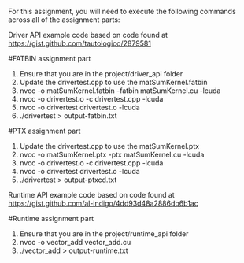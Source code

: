 For this assignment, you will need to execute the following commands across all of the assignment parts:

Driver API example code based on code found at https://gist.github.com/tautologico/2879581

#FATBIN assignment part
1. Ensure that you are in the project/driver_api folder
2. Update the drivertest.cpp to use the matSumKernel.fatbin
3. nvcc -o matSumKernel.fatbin -fatbin matSumKernel.cu -lcuda
4. nvcc -o drivertest.o -c drivertest.cpp -lcuda
5. nvcc -o drivertest drivertest.o -lcuda
6. ./drivertest > output-fatbin.txt

#PTX assignment part
1. Update the drivertest.cpp to use the matSumKernel.ptx
2. nvcc -o matSumKernel.ptx -ptx matSumKernel.cu -lcuda
3. nvcc -o drivertest.o -c drivertest.cpp -lcuda
4. nvcc -o drivertest drivertest.o -lcuda
5. ./drivertest > output-ptxcd.txt

Runtime API example code based on code found at https://gist.github.com/al-indigo/4dd93d48a2886db6b1ac

#Runtime assignment part

1. Ensure that you are in the project/runtime_api folder
2. nvcc -o vector_add vector_add.cu
3. ./vector_add > output-runtime.txt
